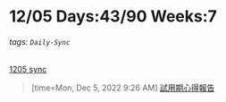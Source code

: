 # 12/05 Days:43/90 Weeks:7
###### tags: `Daily-Sync` 


[1205 sync](https://hackmd.io/@nu_qcIVMToaLLQ-6gTt93g/SyUmiF5wj)


>[time=Mon, Dec 5, 2022 9:26 AM]
[試用期心得報告](https://hackmd.io/@nu_qcIVMToaLLQ-6gTt93g/SktSEw_Do)

